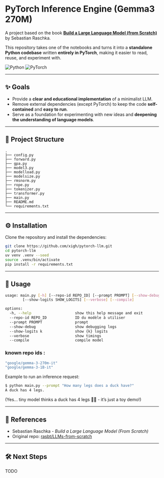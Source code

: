 # PyTorch Inference Engine (Gemma3 270M)

A project based on the book **[Build a Large Language Model (from Scratch)](https://github.com/rasbt/LLMs-from-scratch)** by Sebastian Raschka.

This repository takes one of the notebooks and turns it into a **standalone Python codebase** written **entirely in PyTorch**, making it easier to read, reuse, and experiment with.

![Python](https://img.shields.io/badge/python-blue)
![PyTorch](https://img.shields.io/badge/pytorch-red)

---

## ✨ Goals

* Provide a **clear and educational implementation** of a minimalist LLM.
* Remove external dependencies (except PyTorch) to keep the code **self-contained** and **easy to run**.
* Serve as a foundation for experimenting with new ideas and **deepening the understanding of language models**.

---

## 📂 Project Structure

```
.
├── config.py
├── forward.py
├── gpa.py
├── model3.py
├── modelload.py
├── modelsize.py
├── rmsnorm.py
├── rope.py
├── tokenizer.py
├── transformer.py
├── main.py
├── README.md
└── requirements.txt
````

---

## ⚙️ Installation

Clone the repository and install the dependencies:

```bash
git clone https://github.com/xigh/pytorch-llm.git
cd pytorch-llm
uv venv .venv --seed
source .venv/bin/activate
pip install -r requirements.txt
````

---

## 🚀 Usage

```bash
usage: main.py [-h] [--repo-id REPO_ID] [--prompt PROMPT] [--show-debug]
        [--show-logits SHOW_LOGITS] [--verbose] [--compile]

options:
  -h, --help                    show this help message and exit
  --repo-id REPO_ID             ID du modèle à utiliser
  --prompt PROMPT               prompt
  --show-debug                  show debugging logs
  --show-logits k               show {k} logits
  --verbose                     show timings
  --compile                     compile model
```

### known repo ids :

```bash
"google/gemma-3-270m-it"
"google/gemma-3-1B-it"
```

Example to run an inference request:

```bash
$ python main.py --prompt "How many legs does a duck have?"
A duck has 4 legs.
```

(Yes... tiny model thinks a duck has 4 legs 🦆😂 - it’s just a toy demo!)

---

## 📖 References

* Sebastian Raschka - *Build a Large Language Model (From Scratch)*
* Original repo: [rasbt/LLMs-from-scratch](https://github.com/rasbt/LLMs-from-scratch)

---

## 🛠️ Next Steps

TODO
